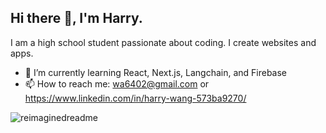 ## Hi there 👋, I'm Harry.

I am a high school student passionate about coding. I create websites and apps.

- 🌱 I’m currently learning React, Next.js, Langchain, and Firebase 
- 📫 How to reach me: wa6402@gmail.com or https://www.linkedin.com/in/harry-wang-573ba9270/

<img src="https://myreadme.vercel.app/api/embed/YOURUSERNAME?panels=userstatistics,toprepositories,toplanguages,commitgraph" alt="reimaginedreadme" />

<!--
**harry-wang-projects/harry-wang-projects** is a ✨ _special_ ✨ repository because its `README.md` (this file) appears on your GitHub profile.

Here are some ideas to get you started:

- 🔭 I’m currently working on ...
- 👯 I’m looking to collaborate on ...
- 🤔 I’m looking for help with ...
- 💬 Ask me about ...
- 😄 Pronouns: ...
- ⚡ Fun fact: ...
-->

